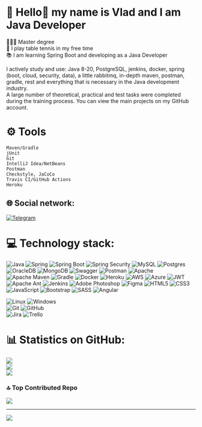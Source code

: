 # 💫 Hello👋 my name is Vlad and I am Java Developer

👨🏻‍🎓 Master degree <br> 🏓 I play table tennis in my free time <br>📚 I am learning Spring Boot and developing as a Java Developer<br>

I actively study and use: Java 8-20, PostgreSQL, jenkins, docker, spring (boot, cloud, security, data),
a little rabbitmq, in-depth maven, postman, gradle, rest and everything that is necessary in the Java development industry. 
<br>
A large number of theoretical, practical and test tasks were completed during the training process.
You can view the main projects on my GitHub account.


# ⚙️ Tools

    Maven/Gradle
    jUnit
    Git
    IntelliJ Idea/NetBeans
    Postman
    Сheckstyle, JaCoCo
    Travis CI/GitHub Actions
    Heroku


## 🌐 Social network:
[![Telegram](https://img.shields.io/badge/-Telegram-red?color=blue&logo=telegram&logoColor=)](https://t.me/)

# 💻 Technology stack:
![Java](https://img.shields.io/badge/Java_Core-%23ED8B00.svg?style=plastic&logo=openjdk&logoColor=white)  ![Spring](https://img.shields.io/badge/Spring-%236DB33F.svg?style=plastic&logo=spring&logoColor=white) ![Spring Boot](https://img.shields.io/badge/Spring_Boot-%230DB33F.svg?style=plastic&logo=springboot&logoColor=white) ![Spring Security](https://img.shields.io/badge/Spring_Security-%230DB30F.svg?style=plastic&logo=springsecurity&logoColor=white)
![MySQL](https://img.shields.io/badge/MySQL-%2300f.svg?style=plastic&logo=mysql&logoColor=white) ![Postgres](https://img.shields.io/badge/Postgres-%23316192.svg?style=plastic&logo=postgresql&logoColor=white) ![OracleDB](https://img.shields.io/badge/OracleDB-F80000?style=plastic&logo=oracle&logoColor=white)  ![MongoDB](https://img.shields.io/badge/MongoDB-%234ea94b.svg?style=plastic&logo=mongodb&logoColor=white)
![Swagger](https://img.shields.io/badge/-Swagger-%23Clojure?style=plastic&logo=swagger&logoColor=white)  ![Postman](https://img.shields.io/badge/Postman-FF6C37?style=plastic&logo=postman&logoColor=white) ![Apache](https://img.shields.io/badge/Apache-%23D42029.svg?style=plastic&logo=apache&logoColor=white)  ![Apache Maven](https://img.shields.io/badge/Apache%20Maven-C71A36?style=plastic&logo=Apache%20Maven&logoColor=white) ![Gradle](https://img.shields.io/badge/Gradle-02303A.svg?style=plastic&logo=Gradle&logoColor=white) ![Docker](https://img.shields.io/badge/Docker-%230db7ed.svg?style=plastic&logo=docker&logoColor=white)
![Heroku](https://img.shields.io/badge/Heroku-%23430098.svg?style=plastic&logo=heroku&logoColor=white) ![AWS](https://img.shields.io/badge/Amazon_Web_Services-%23FF9900.svg?style=plastic&logo=amazon-aws&logoColor=white) ![Azure](https://img.shields.io/badge/Azure-%230072C6.svg?style=plastic&logo=azure-devops&logoColor=white)  ![JWT](https://img.shields.io/badge/JSON_Web_Token-black?style=plastic&logo=JSON%20web%20tokens)  ![Apache Ant](https://img.shields.io/badge/Apache%20Ant-A81C7D?style=plastic&logo=Apache%20Ant&logoColor=white)  ![Jenkins](https://img.shields.io/badge/Jenkins-%232C5263.svg?style=plastic&logo=jenkins&logoColor=white)
![Adobe Photoshop](https://img.shields.io/badge/Adobe_Photoshop-%2331A8FF.svg?style=plastic&logo=adobephotoshop&logoColor=white) ![Figma](https://img.shields.io/badge/Figma-%23F24E1E.svg?style=plastic&logo=figma&logoColor=white)
![HTML5](https://img.shields.io/badge/HTML_5-%23E34F26.svg?style=plastic&logo=html5&logoColor=white) ![CSS3](https://img.shields.io/badge/CSS_3-%231572B6.svg?style=plastic&logo=css3&logoColor=white) ![JavaScript](https://img.shields.io/badge/JavaScript_or_LiveScript-%23323330.svg?style=plastic&logo=javascript&logoColor=%23F7DF1E) ![Bootstrap](https://img.shields.io/badge/Bootstrap-%23563D7C.svg?style=plastic&logo=bootstrap&logoColor=white) ![SASS](https://img.shields.io/badge/SASS-hotpink.svg?style=plastic&logo=SASS&logoColor=white) ![Angular](https://img.shields.io/badge/Angular-%23DD0031.svg?style=plastic&logo=angular&logoColor=white)

![Linux](https://img.shields.io/badge/Linux-FCC624?style=plastic&logo=linux&logoColor=black) ![Windows](https://img.shields.io/badge/Windows-%2331A8FF.svg?style=plastic&logo=Windows&logoColor=white)  
![Git](https://img.shields.io/badge/Git-%234C5223.svg?style=plastic&logo=git&logoColor=кув) ![GitHub](https://img.shields.io/badge/GitHub-%232C5263.svg?style=plastic&logo=github&logoColor=white)  
![Jira](https://img.shields.io/badge/jira-%230A0FFF.svg?style=plastic&logo=jira&logoColor=white) ![Trello](https://img.shields.io/badge/Trello-%23026AA7.svg?style=plastic&logo=Trello&logoColor=white)

# 📊 Statistics on GitHub:
![](https://github-readme-stats.vercel.app/api?username=divergenny&theme=swift&hide_border=false&include_all_commits=true&count_private=true)<br/>
![](https://github-readme-streak-stats.herokuapp.com/?user=divergenny&theme=swift&hide_border=false)<br/>
![](https://github-readme-stats.vercel.app/api/top-langs/?username=divergenny&theme=swift&hide_border=false&include_all_commits=true&count_private=true&layout=compact)

### 🔝 Top Contributed Repo
![](https://github-contributor-stats.vercel.app/api?username=divergenny&limit=5&theme=matrix&combine_all_yearly_contributions=true)

---
[![](https://visitcount.itsvg.in/api?id=divergenny&icon=7&color=12)](https://visitcount.itsvg.in)

